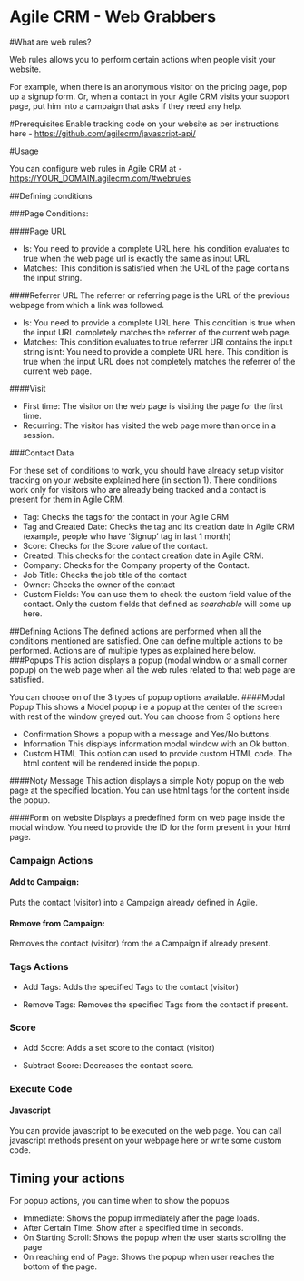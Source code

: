 Agile CRM - Web Grabbers
===================
#What are web rules?

Web rules allows you to perform certain actions when people visit your website. 

For example, when there is an anonymous visitor on the pricing page, pop up a signup form. Or, when a contact in your Agile CRM visits your support page, put him into a campaign that asks if they need any help.

#Prerequisites
Enable tracking code on your website as per instructions here - https://github.com/agilecrm/javascript-api/


#Usage

You can configure web rules in Agile CRM at - https://YOUR_DOMAIN.agilecrm.com/#webrules


##Defining conditions

###Page Conditions:

####Page URL
- Is: You need to provide a complete URL here. his condition evaluates to true when the web page url is exactly the same as input URL
- Matches: This condition is satisfied when the URL of the page contains the input string.

####Referrer URL
The referrer or referring page is the URL of the previous webpage from which a link was followed.
- Is: You need to provide a complete URL here. This condition is true when the input URL completely matches the referrer of the current web page.
- Matches: This condition evaluates to true referrer URI contains the input string
is’nt: You need to provide a complete URL here. This condition is true when the input URL does not completely matches the referrer of the current web page.

####Visit
- First time: The visitor on the web page is visiting the page for the first time.
- Recurring: The visitor has visited the web page more than once in a session.

###Contact Data

For these set of conditions to work, you should have already setup visitor tracking on your website explained here (in section 1).
There conditions work only for visitors who are already being tracked and a contact is present for them in Agile CRM.
- Tag:
Checks the tags for the contact in your Agile CRM
- Tag and Created Date:
Checks the tag and its creation date in Agile CRM (example, people who have ‘Signup’ tag in last 1 month)
- Score:
Checks for the Score value of the contact.
- Created: 
This checks for the contact creation date in Agile CRM. 
- Company: 
Checks for the Company property of the Contact.
- Job Title: 
Checks the job title of the contact
- Owner: 
Checks the owner of the contact
- Custom Fields: 
You can use them to check the custom  field value of the contact. Only the custom fields that defined as *searchable* will come up here.

##Defining Actions
The defined actions are performed when all the conditions mentioned are satisfied. One can define multiple actions to be performed.
Actions are of multiple types as explained here below.
###Popups
This action displays a popup (modal window or a small corner popup) on the web page when all the web rules related to that web page are satisfied.

You can choose on of the 3 types of popup options available.
####Modal Popup
This shows a Model popup i.e a popup at the center of the screen with rest of the window greyed out. 
You can choose from 3 options here
- Confirmation
Shows a popup with a message and Yes/No buttons.
- Information
This displays information modal window with an Ok button.
- Custom HTML
This option can used to provide custom HTML code. The html content will be rendered inside the popup.

####Noty Message
This action displays a simple Noty popup on the web page at the specified location. You can use html tags for the content inside the popup.

####Form on website
Displays a predefined form on web page inside the modal window. You need to provide the ID for the form present in your html page.

### Campaign Actions

#### Add to Campaign:
Puts the contact (visitor)  into a Campaign already defined in Agile.

#### Remove from Campaign: 
Removes the contact (visitor) from the a Campaign if already present.

### Tags Actions

- Add Tags:  Adds the specified Tags to the contact (visitor)

- Remove Tags: Removes the specified Tags from the contact if present.

### Score

- Add Score: Adds a set score to the contact (visitor)

- Subtract Score: Decreases the contact score.

### Execute Code

#### Javascript
You can provide javascript to be executed on the web page.  You can call javascript methods present on your webpage here or write some custom code.

## Timing your actions
For popup actions, you can time when to show the popups 
- Immediate: Shows the popup immediately after the page loads.
- After Certain Time: Show after a specified time in seconds.
- On Starting Scroll: Shows the popup when the user starts scrolling the page
- On reaching end of Page: Shows the popup when user reaches the bottom of the page.
